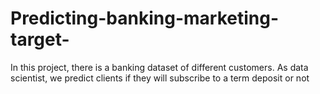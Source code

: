 # Predicting-banking-marketing-target-
In this project, there is a banking dataset of different customers. As data scientist, we predict clients if they will subscribe to a term deposit or not
